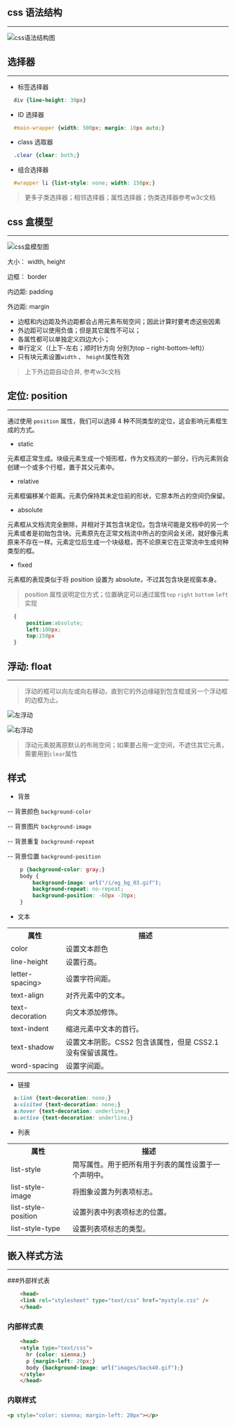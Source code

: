 ## css 语法结构
---------------------------

![css语法结构图](./img/css-struct.png)

## 选择器
--------------------------

- 标签选择器

```css
  div {line-height: 30px}
```

- ID 选择器

```css
  #main-wrapper {width: 500px; margin: 10px auto;}
```

- class 选取器

```css
  .clear {clear: both;}
```

- 组合选择器

```css
  #wrapper li {list-style: none; width: 150px;}
```

> 更多子类选择器；相邻选择器；属性选择器；伪类选择器参考w3c文档

## css 盒模型
---------------------------
![css盒模型图](./img/css-box.png)

大小： width, height

边框： border

内边距:  padding

外边距:  margin

-   边框和内边距及外边距都会占用元素布局空间；因此计算时要考虑这些因素
-   外边距可以使用负值；但是其它属性不可以；
-   各属性都可以单独定义四边大小； 
-   单行定义（(上下-左右；顺时针方向 分别为top – right-bottom-left)）
-   只有块元素设置`width` 、 `height`属性有效

> 上下外边距自动合并, 参考w3c文档

## 定位: position
---------------------------

通过使用 `position` 属性，我们可以选择 4 种不同类型的定位，这会影响元素框生成的方式。

- static

元素框正常生成。块级元素生成一个矩形框，作为文档流的一部分，行内元素则会创建一个或多个行框，置于其父元素中。

- relative

元素框偏移某个距离。元素仍保持其未定位前的形状，它原本所占的空间仍保留。

- absolute

元素框从文档流完全删除，并相对于其包含块定位。包含块可能是文档中的另一个元素或者是初始包含块。元素原先在正常文档流中所占的空间会关闭，就好像元素原来不存在一样。元素定位后生成一个块级框，而不论原来它在正常流中生成何种类型的框。

- fixed

元素框的表现类似于将 position 设置为 absolute，不过其包含块是视窗本身。

> position 属性说明定位方式；位置确定可以通过属性`top` `right` `bottom` `left`实现

```css
  {
      position:absolute;
      left:100px;
      top:150px
  }
```

## 浮动: float
-------------------------

> 浮动的框可以向左或向右移动，直到它的外边缘碰到包含框或另一个浮动框的边框为止。

![左浮动](./img/float-left.gif)

![右浮动](./img/float-right.gif)

> 浮动元素脱离原默认的布局空间；如果要占用一定空间，不遮住其它元素，需要用到`clear`属性

## 样式

- 背景

--  背景颜色 `background-color`

--  背景图片 `background-image`

--  背景重复 `background-repeat`

--  背景位置 `background-position`


```css
    p {background-color: gray;}
    body { 
        background-image: url("/i/eg_bg_03.gif");
        background-repeat: no-repeat;
        background-position: -60px -30px;
    }
```


- 文本

<table>
<tbody>
<tr>
  <th>属性</th>
  <th>描述</th>
</tr>
<tr>
<td>color</td><td>设置文本颜色</td>
</tr>
<tr>
  <td>line-height</td><td>设置行高。</td>
</tr>
<tr>
  <td>letter-spacing></td><td>设置字符间距。</td>
</tr>
<tr>
  <td>text-align</td><td>对齐元素中的文本。</td>
</tr>
<tr>
  <td>text-decoration</td><td>向文本添加修饰。</td>
</tr>
<tr>
  <td>text-indent</td><td>缩进元素中文本的首行。</td>
</tr>
<tr>
  <td>text-shadow</td><td>设置文本阴影。CSS2 包含该属性，但是 CSS2.1 没有保留该属性。</td>
</tr>
<tr>
  <td>word-spacing</td><td>设置字间距。</td>
</tr>
</tbody>
</table>



- 链接

```css
  a:link {text-decoration: none;}
  a:visited {text-decoration: none;}
  a:hover {text-decoration: underline;}
  a:active {text-decoration: underline;}
```

- 列表

<table>
  <tbody><tr>
    <th>属性</th>
    <th>描述</th>
  </tr>
  <tr>
    <td>list-style</td>
    <td>简写属性。用于把所有用于列表的属性设置于一个声明中。</td>
  </tr>
  <tr>
    <td>list-style-image</td>
    <td>将图象设置为列表项标志。</td>
  </tr>
  <tr>
    <td>list-style-position</td>
    <td>设置列表中列表项标志的位置。</td>
  </tr>
  <tr>
    <td>list-style-type</td>
    <td>设置列表项标志的类型。</td>
  </tr>
  
</tbody></table>


## 嵌入样式方法
-------------------------

###外部样式表

```html
    <head>
    <link rel="stylesheet" type="text/css" href="mystyle.css" />
    </head>
```

### 内部样式表

```html
    <head>
    <style type="text/css">
      hr {color: sienna;}
      p {margin-left: 20px;}
      body {background-image: url("images/back40.gif");}
    </style>
    </head>
```
### 内联样式

```html
<p style="color: sienna; margin-left: 20px"></p>
```


